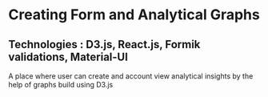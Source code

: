 # Creating Form and Analytical Graphs 
## Technologies : D3.js, React.js, Formik validations, Material-UI

A place where user can create and account view analytical insights by the help of graphs build using D3.js

